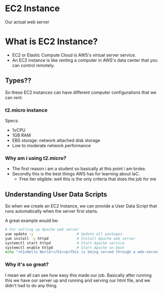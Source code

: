 # EC2 Instance

Our actual web server

# What is EC2 Instance?

- EC2 or Elastic Compute Cloud is AWS's virtual server service.
- An EC2 instance is like renting a computer in AWS's data center that you can control remotely.

## Types??

So these EC2 instances can have different computer configurations that we can rent.

### t2.micro instance

Specs: 
- 1vCPU
- 1GB RAM
- EBS storage: network attached disk storage
- Low to moderate network performance

### Why am i using t2.micro? 

- The first reason i am a student so basically at this point i am broke.
- Secondly this is the best things AWS has for learning about IaC.
  - Free tier eligible: well this is the only criteria that does the job for me

## Understanding User Data Scripts 

So when we create an EC2 Instance, we can provide a User Data Script that runs automatically when the server first starts.

A great example would be: 
```bash 
# For setting up Apache web server
yum update -y                    # Update all packages
yum install -y httpd             # Install Apache web server
systemctl start httpd            # Start Apache service
systemctl enable httpd           # Start Apache on boot
echo "<h1>Hello World!</h1><p>This is being served through a web-server that is made using pulumi fully automated and anyone can access it over the web since it's hosted on AWS</p>" > /var/www/html/index.html
```

### Why it's so great?

I mean we all can see how easy this made our job. 
Basically after running this we have our server up and running and serving our html file, and we didn't had to do any thing.